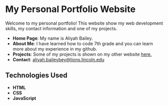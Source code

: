 # My Personal Portfolio Website

Welcome to my personal portfolio! This website show my web development skills, my contact information and one of my projects.

- **Home Page**: My name is Aliyah Bailey.
- **About Me**: I have learned how to code 7th grade and you can learn more about my experience in my github.
- **Projects**: Some of my projects is shown on my other website <a href="file:///home/chronos/u-ca74cd384d1cfac78d27e87f45a7a168a5d985a2/MyFiles/Downloads/DOCTYPE%20(2).html"> here.</a>
- **Contact**: aliyah.baileybey@lions.lincoln.edu

## Technologies Used

- **HTML**
- **CSS**
- **JavaScript**
  

